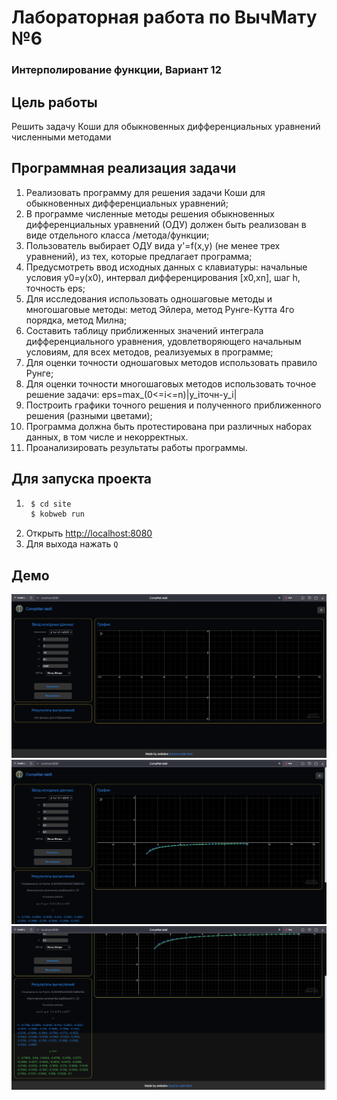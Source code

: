 # Лабораторная работа по ВычМату №6

### Интерполирование функции, Вариант 12

## Цель работы

Решить задачу Коши для обыкновенных дифференциальных уравнений численными методами

## Программная реализация задачи

1. Реализовать программу для решения задачи Коши для обыкновенных дифференциальных уравнений;
2. В программе численные методы решения обыкновенных
   дифференциальных уравнений (ОДУ) должен быть реализован в
   виде отдельного класса /метода/функции;
3. Пользователь выбирает ОДУ вида y'=f(x,y)
   (не менее трех уравнений), из тех, которые предлагает программа;
4. Предусмотреть ввод исходных данных с клавиатуры: начальные
   условия y0=y(x0), интервал дифференцирования [x0,xn], шаг h,
   точность eps;
5. Для исследования использовать одношаговые методы и
   многошаговые методы: метод Эйлера, метод Рунге-Кутта 4го порядка, метод Милна;
6. Составить таблицу приближенных значений интеграла
   дифференциального уравнения, удовлетворяющего начальным
   условиям, для всех методов, реализуемых в программе;
7. Для оценки точности одношаговых методов использовать правило
   Рунге;
8. Для оценки точности многошаговых методов использовать точное
   решение задачи: eps=max_(0<=i<=n)|y_iточн-y_i|
9. Построить графики точного решения и полученного приближенного
   решения (разными цветами);
10. Программа должна быть протестирована при различных наборах
    данных, в том числе и некорректных.
11. Проанализировать результаты работы программы.

## Для запуска проекта

1. ```bash
    $ cd site
    $ kobweb run
    ``` 
2. Открыть [http://localhost:8080](http://localhost:8080)
3. Для выхода нажать `Q`

## Демо
![img.png](docs/imgs/img.png)
![img.png](docs/imgs/img2.png)
![img.png](docs/imgs/img3.png)

